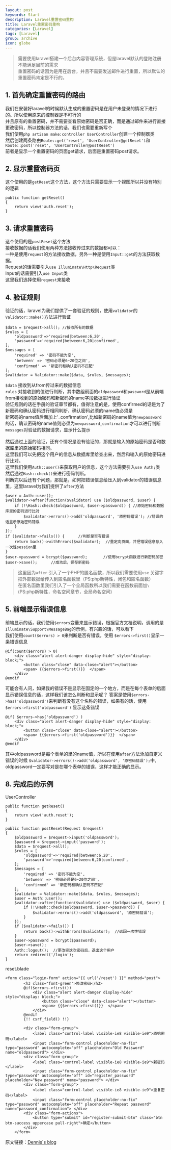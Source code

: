 ```yaml
---
layout: post
keywords: Start
description: Laravel重置密码重构
title: Laravel重置密码重构
categories: [Laravel]
tags: [Laravel]
group: archive
icon: globe
---
```




>需要使用laravel搭建一个后台内容管理系统，但是laravel默认的登陆注册不能满足目前的需求<br>
>重置密码的话因为是用在后台，并且不需要发送邮件进行重置，所以默认的重置密码肯定是不行的。

## 1. 首先确定重置密码的路由
我们在安装好laravel的时候默认生成的重置密码是在用户未登录的情况下进行的。所以使用原来的控制器是不可行的<br>
并且原有的重置密码，并不需要查看原始密码是否正确，而是通过邮件来进行直接更改密码，所以控制器方法的话，我们也需要重新写个<br>
我们使用`php artisan make:controller UserController`创建一个控制器类<br>
然后创建两条路由`Route::get('reset', 'UserController@getReset')`和`Route::post('reset', 'UserController@postReset')`<br>
前者是显示一个重置密码的页面get请求，后面是重置密码post请求。<br>


## 2. 显示重置密码页
这个使用的是`getReset`这个方法，这个方法只需要显示一个视图所以并没有特别的逻辑<br>
    
    public function getReset()
    {
        return view('auth.reset');
    }

## 3. 请求重置密码
这个使用的是`postReset`这个方法<br>
接收数据的话我们使用两种方法接收传过来的数据都可以：<br>
一种是使用`request`的方法接收数据，另外一种是使用`Input::get`的方法获取数据。<br>
Request的话需要引入`use Illuminate\Http\Request`类<br>
Input的话需要引入`use Input`类<br>
这里我们选择使用`request`来接收


## 4. 验证规则
验证的话，laravel为我们提供了一套验证的规则，使用`validator`的`Validator::make()`方法进行验证

    $data = $request->all(); //接收所有的数据
    $rules = [
        'oldpassword'=>'required|between:6,20',
        'password'=>'required|between:6,20|confirmed',
    ];
    $messages = [
        'required' => '密码不能为空',
        'between' => '密码必须是6~20位之间',
        'confirmed' => '新密码和确认密码不匹配'
    ];
    $validator = Validator::make($data, $rules, $messages);

`$data` 接收到从from传过来的数据信息<br>
`rules` 对接收到的值进行判断，其中数组前面的`oldpassword`和`password`是从前端from接收到的原始密码和新密码的name字段数据进行验证<br>
       验证规则的话在手册的验证章节都有，值得注意的是，使用confirmed的话是为了新密码和确认密码进行相同判断，确认密码必须的name值必须是<br>
       新密码的name值后面加上'_confirmation',比如新密码的name值为`newpassword`的话，确认密码的name值则必须为`newpassword_confirmation`才可以进行判断<br>
`messages`对验证的数据请求，显示什么提示<br>
<br>
然后通过上面的验证，还有个情况是没有验证的，那就是输入的原始密码是否和数据库里的原始密码相同。<br>
这里我们可以先把这个用户的信息从数据库里给查出来，然后和输入的原始密码进行比对。<br>
这里我们使用`Auth::user()`来获取用户的信息，这个方法需要引入`use Auth;`类<br>
然后通过`Hash::check()`来进行密码判断。<br>
判断完以后还有个问题，那就是，如何把错误信息给压入到validator的错误信息里，这里laravel为我们提供了`after`方法<br>
    
    $user = Auth::user();
    $validator->after(function($validator) use ($oldpassword, $user) {
        if (!\Hash::check($oldpassword, $user->password)) { //原始密码和数据库里的密码进行比对
            $validator->errors()->add('oldpassword', '原密码错误'); //错误的话显示原始密码错误
        }
    });
    if ($validator->fails()) {      //判断是否有错误
        return back()->withErrors($validator);  //重定向页面，并把错误信息存入一次性session里
    }
    $user->password = bcrypt($password);       //使用bcrypt函数进行新密码加密
    $user->save();      //成功后，保存新密码

>这里因为`after` 引入了一个PHP的匿名函数，所以我们需要使用`use` 关键字把外部数据给传入到匿名函数里（PS:php新特性，闭包和匿名函数）<br>
>在匿名函数里我们引入了一个全局函数所以我们需要在函数前面加`\`(PS:php新特性，命名空间章节，全局命名空间)
    

## 5. 前端显示错误信息
前端显示的话，我们使用`$errors`变量来显示错误，根据官方文档说明，调用的是`Illuminate\Support\MessageBag`的示例，有兴趣的话，可以看下<br>
我们使用`count($errors) > 0`来判断是否有错误，使用 `$errors->first()`显示一条错误信息
    
    @if(count($errors) > 0)
        <div class="alert alert-danger display-hide" style="display: block;">
            <button class="close" data-close="alert"></button>
            <span> {{$errors->first()}}  </span>
        </div>
    @endif

可能会有人问，如果我的错误不是显示在固定的一个地方，而是在每个表单的后面显示错误信息的话，这样我们该怎么判断和显示呢？
答案是使用`$errors->has('oldpassword')`来判断有没有这个名称的错误，如果有的话，使用 `$errors->first('oldpassword')` 显示这条错误

    @if( $errors->has('oldpassword') )
        <div class="alert alert-danger display-hide" style="display: block;">
            <button class="close" data-close="alert"></button>
            <span> {{$errors->first('oldpassword')}}  </span>
        </div>
    @endif

其中oldpassword是每个表单的里的name值，所以在使用`after`方法添加自定义错误的时候
`$validator->errors()->add('oldpassword', '原密码错误');`中，oldpassword一定要写对是在哪个表单的错误，这样才能正确的显示。

## 8. 完成后的示例
UserController

    public function getReset()
    {
        return view('auth.reset');
    }

    public function postReset(Request $request)
    {
        $oldpassword = $request->input('oldpassword');
        $password = $request->input('password');
        $data = $request->all();
        $rules = [
            'oldpassword'=>'required|between:6,20',
            'password'=>'required|between:6,20|confirmed',
        ];
        $messages = [
            'required' => '密码不能为空',
            'between' => '密码必须是6~20位之间',
            'confirmed' => '新密码和确认密码不匹配'
        ];
        $validator = Validator::make($data, $rules, $messages);
        $user = Auth::user();
        $validator->after(function($validator) use ($oldpassword, $user) {
            if (!\Hash::check($oldpassword, $user->password)) {
                $validator->errors()->add('oldpassword', '原密码错误');
            }
        });
        if ($validator->fails()) {
            return back()->withErrors($validator);  //返回一次性错误
        }
        $user->password = bcrypt($password);
        $user->save();
        Auth::logout();  //更改完这次密码后，退出这个用户
        return redirect('/login');
    }

reset.blade

    <form class="login-form" action="{{ url('/reset') }}" method="post">
            <h3 class="font-green">修改密码</h3>
            @if($errors->first())
                <div class="alert alert-danger display-hide" style="display: block;">
                    <button class="close" data-close="alert"></button>
                    <span> {{$errors->first()}}  </span>
                </div>
            @endif
            {!! csrf_field() !!}
    
            <div class="form-group">
                <label class="control-label visible-ie8 visible-ie9">原始密码</label>
                <input class="form-control placeholder-no-fix" type="password" autocomplete="off" placeholder="Old Password" name="oldpassword"> </div>
            <div class="form-group">
                <label class="control-label visible-ie8 visible-ie9">新密码</label>
                <input class="form-control placeholder-no-fix" type="password" autocomplete="off" id="register_password" placeholder="New password" name="password"> </div>
            <div class="form-group">
                <label class="control-label visible-ie8 visible-ie9">重复密码</label>
                <input class="form-control placeholder-no-fix" type="password" autocomplete="off" placeholder="Repeat password" name="password_confirmation"> </div>
            <div class="form-actions">
                <button type="submit" id="register-submit-btn" class="btn btn-success uppercase pull-right">确定</button>
            </div>
        </form>


原文链接：[Dennis`s blog](http://ukagaka.github.io/laravel/2016/08/03/laravel-reset.html)